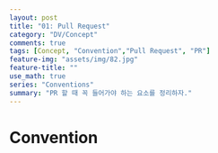 ```yaml
---
layout: post
title: "01: Pull Request"
category: "DV/Concept"
comments: true
tags: [Concept, "Convention","Pull Request", "PR"]
feature-img: "assets/img/82.jpg"
feature-title: ""
use_math: true
series: "Conventions"
summary: "PR 할 때 꼭 들어가야 하는 요소를 정리하자."
---
```



# Convention

```

```